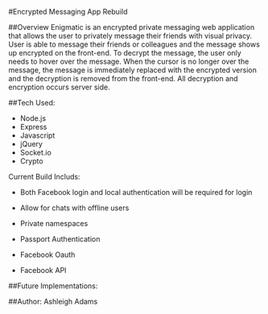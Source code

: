 #Encrypted Messaging App Rebuild

##Overview
Enigmatic is an encrypted private messaging web application that allows the user to privately message their friends with visual privacy. User is able to message their friends or colleagues and the message shows up encrypted on the front-end. To decrypt the message, the user only needs to hover over the message. When the cursor is no longer over the message, the message is immediately replaced with the encrypted version and the decryption is removed from the front-end. All decryption and encryption occurs server side. 


##Tech Used:
* Node.js
* Express
* Javascript
* jQuery
* Socket.io
* Crypto


Current Build Includs:
* Both Facebook login and local authentication will be required for login
* Allow for chats with offline users
* Private namespaces



* Passport Authentication
* Facebook Oauth
* Facebook API


##Future Implementations:



##Author:
Ashleigh Adams
